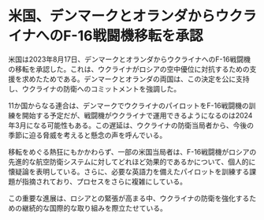# 米国、デンマークとオランダからウクライナへのF-16戦闘機移転を承認

米国は2023年8月17日、デンマークとオランダからウクライナへのF-16戦闘機の移転を承認した。これは、ウクライナがロシアの空中優位に対抗するための支援を求めたためである。デンマークとオランダの両国は、この決定を公に支持し、ウクライナの防衛へのコミットメントを強調した。

11か国からなる連合は、デンマークでウクライナのパイロットをF-16戦闘機の訓練を開始する予定だが、戦闘機がウクライナで運用できるようになるのは2024年3月になる可能性もある。この遅延は、ウクライナの防衛当局者から、今後の季節に迫る脅威を考えると懸念の声を呼んでいる。

移転をめぐる熱狂にもかかわらず、一部の米国当局者は、F-16戦闘機がロシアの先進的な航空防衛システムに対してどれほど効果的であるかについて、個人的に懐疑論を表明している。さらに、必要な英語力を備えたパイロットを訓練する課題が指摘されており、プロセスをさらに複雑にしている。

この重要な進展は、ロシアとの緊張が高まる中、ウクライナの防衛を強化するための継続的な国際的な取り組みを際立たせている。